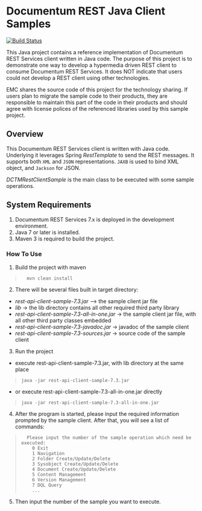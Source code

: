 Documentum REST Java Client Samples
=========

[![Build Status](https://travis-ci.org/Enterprise-Content-Management/documentum-rest-client-java.svg?branch=master)](https://travis-ci.org/Enterprise-Content-Management/documentum-rest-client-java)

This Java project contains a reference implementation of Documentum REST Services client written in Java code. The
purpose of this project is to demonstrate one way to develop a hypermedia driven REST client to consume Documentum
REST Services. It does NOT indicate that users could not develop a REST client using other technologies.

EMC shares the source code of this project for the technology sharing. If users plan to migrate the sample code to their
 products, they are responsible to maintain this part of the code in their products and should agree with license polices
  of the referenced libraries used by this sample project.


## Overview
This Documentum REST Services client is written with Java code. Underlying it leverages Spring *RestTemplate* to send
the REST messages. It supports both `XML` and `JSON` representations. `JAXB` is used to bind XML object, and `Jackson`
for JSON.

*DCTMRestClientSample* is the main class to be executed with some sample operations.

## System Requirements
1. Documentum REST Services 7.x is deployed in the development environment.
2. Java 7 or later is installed.
3. Maven 3 is required to build the project.

### How To Use
1. Build the project with maven
>       mvn clean install

2. There will be several files built in target directory:
* *rest-api-client-sample-7.3.jar* --> the sample client jar file
* *lib* -> the lib directory contains all other required third party library
* *rest-api-client-sample-7.3-all-in-one.jar* -> the sample client jar file, with all other third party classes embedded
* *rest-api-client-sample-7.3-javadoc.jar* -> javadoc of the sample client
* *rest-api-client-sample-7.3-sources.jar* -> source code of the sample client
   
3. Run the project
* execute rest-api-client-sample-7.3.jar, with lib directory at the same place
>     java -jar rest-api-client-sample-7.3.jar
   
* or execute rest-api-client-sample-7.3-all-in-one.jar directly
>     java -jar rest-api-client-sample-7.3-all-in-one.jar
   
4. After the program is started, please input the required information prompted by the sample client. After that, you
will see a list of commands:
>    	Please input the number of the sample operation which need be executed:
>    	  0 Exit
>    	  1 Navigation
>    	  2 Folder Create/Update/Delete
>    	  3 Sysobject Create/Update/Delete
>    	  4 Document Create/Update/Delete
>    	  5 Content Management
>    	  6 Version Management
>    	  7 DQL Query
>         ...

5. Then input the number of the sample you want to execute.
